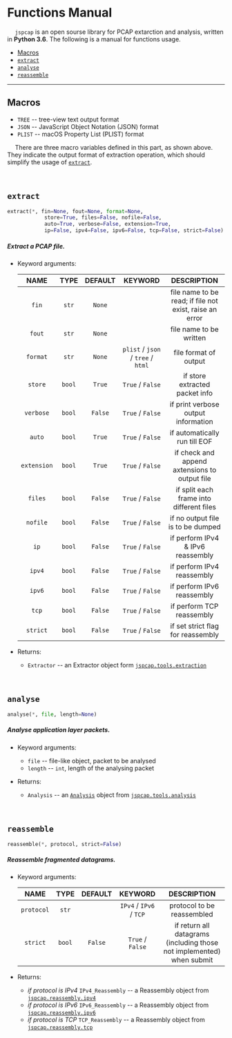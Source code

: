 # Functions Manual

&emsp; `jspcap` is an open sourse library for PCAP extarction and analysis, written in __Python 3.6__. The following is a manual for functions usage. 

 - [Macros](#macros)
 - [`extract`](#extract)
 - [`analyse`](#analyse)
 - [`reassemble`](#reassemble)

---

## Macros

 - `TREE` -- tree-view text output format
 - `JSON` -- JavaScript Object Notation (JSON) format
 - `PLIST` -- macOS Property List (PLIST) format

&emsp; There are three macro variables defined in this part, as shown above. They indicate the output format of extraction operation, which should simplify the usage of [`extract`](#extract).

&nbsp;

## `extract`

```python
extract(*, fin=None, fout=None, format=None, 
            store=True, files=False, nofile=False,
            auto=True, verbose=False, extension=True,
            ip=False, ipv4=False, ipv6=False, tcp=False, strict=False)
```

##### Extract a PCAP file.

 - Keyword arguments:

    |    NAME     |  TYPE  | DEFAULT |              KEYWORD               |                       DESCRIPTION                       |
    | :---------: | :----: | :-----: | :--------------------------------: | :-----------------------------------------------------: |
    |    `fin`    | `str`  | `None`  |                                    | file name to be read; if file not exist, raise an error |
    |   `fout`    | `str`  | `None`  |                                    |                 file name to be written                 |
    |  `format`   | `str`  | `None`  | `plist` / `json` / `tree` / `html` |                  file format of output                  |
    |   `store`   | `bool` | `True`  |          `True` / `False`          |             if store extracted packet info              |
    |  `verbose`  | `bool` | `False` |          `True` / `False`          |           if print verbose output information           |
    |   `auto`    | `bool` | `True`  |          `True` / `False`          |              if automatically run till EOF              |
    | `extension` | `bool` | `True`  |          `True` / `False`          |      if check and append axtensions to output file      |
    |   `files`   | `bool` | `False` |          `True` / `False`          |        if split each frame into different files         |
    |  `nofile`   | `bool` | `False` |          `True` / `False`          |            if no output file is to be dumped            |
    |    `ip`     | `bool` | `False` |          `True` / `False`          |            if perform IPv4 & IPv6 reassembly            |
    |   `ipv4`    | `bool` | `False` |          `True` / `False`          |               if perform IPv4 reassembly                |
    |   `ipv6`    | `bool` | `False` |          `True` / `False`          |               if perform IPv6 reassembly                |
    |    `tcp`    | `bool` | `False` |          `True` / `False`          |                if perform TCP reassembly                |
    |  `strict`   | `bool` | `False` |          `True` / `False`          |            if set strict flag for reassembly            |

 - Returns:
    * `Extractor` -- an Extractor object form [`jspcap.tools.extraction`](https://github.com/JarryShaw/jspcap/tree/master/src/tools#extraction)

&nbsp;

## `analyse`

```python
analyse(*, file, length=None)
```

##### Analyse application layer packets.

 - Keyword arguments:
    * `file` -- file-like object, packet to be analysed
    * `length` -- `int`, length of the analysing packet

 - Returns:
    * `Analysis` -- an [`Analysis`](https://github.com/JarryShaw/jspcap/tree/master/src/tools#class-analysis) object from [`jspcap.tools.analysis`](https://github.com/JarryShaw/jspcap/tree/master/src/tools#analysis)

&nbsp;

## `reassemble`

```python
reassemble(*, protocol, strict=False)
```

##### Reassemble fragmented datagrams.

 - Keyword arguments:

    |    NAME    |  TYPE  | DEFAULT |         KEYWORD         |                         DESCRIPTION                                   |
    | :--------: | :----: | :-----: | :---------------------: | :-------------------------------------------------------------------: |
    | `protocol` | `str`  |         | `IPv4` / `IPv6` / `TCP` |                  protocol to be reassembled                           |
    |  `strict`  | `bool` | `False` |    `True` / `False`     | if return all datagrams (including those not implemented) when submit |

 - Returns:
    * *if protocol is IPv4* `IPv4_Reassembly` -- a Reassembly object from [`jspcap.reassembly.ipv4`](https://github.com/JarryShaw/jspcap/tree/master/src/reassembly#reassembly-manual)
    * *if protocol is IPv6* `IPv6_Reassembly` -- a Reassembly object from [`jspcap.reassembly.ipv6`](https://github.com/JarryShaw/jspcap/tree/master/src/reassembly#reassembly-manual)
    * *if protocol is TCP* `TCP_Reassembly` -- a Reassembly object from [`jspcap.reassembly.tcp`](https://github.com/JarryShaw/jspcap/tree/master/src/reassembly#reassembly-manual)
